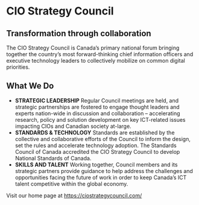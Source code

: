 # CIO Strategy Council
## Transformation through collaboration

The CIO Strategy Council is Canada’s primary national forum bringing together the country’s most forward-thinking chief information officers and executive technology leaders to collectively mobilize on common digital priorities. 

## What We Do

* **STRATEGIC LEADERSHIP** Regular Council meetings are held, and strategic partnerships are fostered to engage thought leaders and experts nation-wide in discussion and collaboration – accelerating research, policy and solution development on key ICT-related issues impacting CIOs and Canadian society at-large.
* **STANDARDS & TECHNOLOGY** Standards are established by the collective and collaborative efforts of the Council to inform the design, set the rules and accelerate technology  adoption. The Standards Council of Canada accredited the CIO Strategy Council to develop National Standards of Canada.
*  **SKILLS AND TALENT** Working together, Council members and its strategic partners provide guidance to help address the challenges and opportunities facing the future of work in order to keep Canada’s ICT talent competitive within the global economy.

Visit our home page at <https://ciostrategycouncil.com/>

